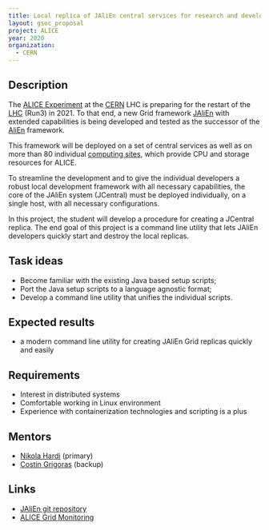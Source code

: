 ```yaml
---
title: Local replica of JAliEn central services for research and development
layout: gsoc_proposal
project: ALICE
year: 2020
organization:
  - CERN
---
```


## Description

The [ALICE Experiment](https://home.cern/science/experiments/alice) at the
[CERN](https://home.cern) LHC is preparing for the restart of the
[LHC](https://home.cern/science/accelerators/large-hadron-collider) (Run3)
in 2021. To that end, a new Grid framework
[JAliEn](https://gitlab.cern.ch/jalien/jalien) with extended capabilities is
being developed and tested as the successor of the
[AliEn](https://alien.web.cern.ch) framework.

This framework will be deployed on a set of central services as well as on more
than 80 individual [computing sites](http://alimonitor.cern.ch/map.jsp), which
provide CPU and storage resources for ALICE.

To streamline the development and to give the individual developers a robust
local development framework with all necessary capabilities, the core of the
JAliEn system (JCentral) must be deployed individually, on a single host, with
all necessary configurations.

In this project, the student will develop a procedure for creating a JCentral
replica. The end goal of this project is a command line utility that lets JAliEn
developers quickly start and destroy the local replicas.

## Task ideas

- Become familiar with the existing Java based setup scripts;
- Port the Java setup scripts to a language agnostic format;
- Develop a command line utility that unifies the individual scripts.

## Expected results

- a modern command line utility for creating JAliEn Grid replicas quickly and
  easily

## Requirements

- Interest in distributed systems
- Comfortable working in Linux environment
- Experience with containerization technologies and scripting is a plus

## Mentors

- [Nikola Hardi](mailto:nhardi@cern.ch) (primary)
- [Costin Grigoras](mailto:costin.grigoras@cern.ch) (backup)

## Links

- [JAliEn git repository](https://gitlab.cern.ch/jalien/jalien)
- [ALICE Grid Monitoring](http://alimonitor.cern.ch)
